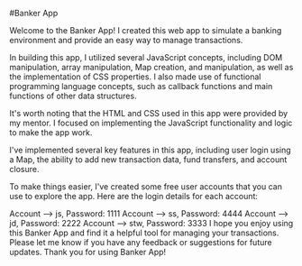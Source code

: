 #Banker App

Welcome to the Banker App! I created this web app to simulate a banking environment and provide an easy way to manage transactions.

In building this app, I utilized several JavaScript concepts, including DOM manipulation, array manipulation, Map creation, and manipulation, as well as the implementation of CSS properties. I also made use of functional programming language concepts, such as callback functions and main functions of other data structures.

It's worth noting that the HTML and CSS used in this app were provided by my mentor. I focused on implementing the JavaScript functionality and logic to make the app work.

I've implemented several key features in this app, including user login using a Map, the ability to add new transaction data, fund transfers, and account closure.

To make things easier, I've created some free user accounts that you can use to explore the app. Here are the login details for each account:

Account --> js, Password: 1111
Account --> ss, Password: 4444
Account --> jd, Password: 2222
Account --> stw, Password: 3333
I hope you enjoy using this Banker App and find it a helpful tool for managing your transactions. Please let me know if you have any feedback or suggestions for future updates. Thank you for using Banker App!



